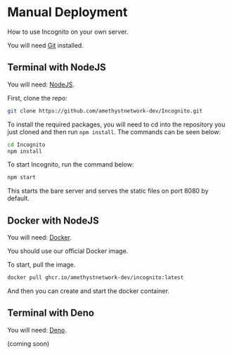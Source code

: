 # Manual Deployment

How to use Incognito on your own server.

You will need [Git](https://git-scm.com) installed.

## Terminal with NodeJS

You will need: [NodeJS](https://nodejs.org).

First, clone the repo:
```sh
git clone https://github.com/amethystnetwork-dev/Incognito.git
```

To install the required packages, you will need to cd into the repository you just cloned and then run `npm install`. The commands can be seen below:
```sh
cd Incognito
npm install
```

To start Incognito, run the command below:
```sh
npm start
```

This starts the bare server and serves the static files on port 8080 by default.

## Docker with NodeJS

You will need: [Docker](https://docker.com).

You should use our official Docker image.

To start, pull the image.
```bash
docker pull ghcr.io/amethystnetwork-dev/incognito:latest
```

And then you can create and start the docker container.

## Terminal with Deno

You will need: [Deno](https://deno.land).

(coming soon)